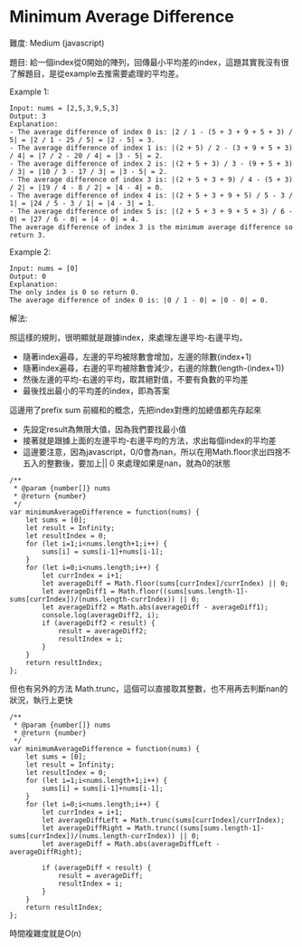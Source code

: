 # Minimum Average Difference
難度: Medium (javascript)

題目: 給一個index從0開始的陣列，回傳最小平均差的index，這題其實我沒有很了解題目，是從example去推需要處理的平均差。

Example 1:
```
Input: nums = [2,5,3,9,5,3]
Output: 3
Explanation:
- The average difference of index 0 is: |2 / 1 - (5 + 3 + 9 + 5 + 3) / 5| = |2 / 1 - 25 / 5| = |2 - 5| = 3.
- The average difference of index 1 is: |(2 + 5) / 2 - (3 + 9 + 5 + 3) / 4| = |7 / 2 - 20 / 4| = |3 - 5| = 2.
- The average difference of index 2 is: |(2 + 5 + 3) / 3 - (9 + 5 + 3) / 3| = |10 / 3 - 17 / 3| = |3 - 5| = 2.
- The average difference of index 3 is: |(2 + 5 + 3 + 9) / 4 - (5 + 3) / 2| = |19 / 4 - 8 / 2| = |4 - 4| = 0.
- The average difference of index 4 is: |(2 + 5 + 3 + 9 + 5) / 5 - 3 / 1| = |24 / 5 - 3 / 1| = |4 - 3| = 1.
- The average difference of index 5 is: |(2 + 5 + 3 + 9 + 5 + 3) / 6 - 0| = |27 / 6 - 0| = |4 - 0| = 4.
The average difference of index 3 is the minimum average difference so return 3.
```
Example 2:
```
Input: nums = [0]
Output: 0
Explanation:
The only index is 0 so return 0.
The average difference of index 0 is: |0 / 1 - 0| = |0 - 0| = 0.
```

解法:

照這樣的規則，很明顯就是跟據index，來處理左邊平均-右邊平均，
- 隨著index遍尋，左邊的平均被除數會增加，左邊的除數(index+1)
- 隨著index遍尋，右邊的平均被除數會減少，右邊的除數(length-(index+1))
- 然後左邊的平均-右邊的平均，取其絕對值，不要有負數的平均差
- 最後找出最小的平均差的index，即為答案
  
這邊用了prefix sum 前綴和的概念，先把index對應的加總值都先存起來
- 先設定result為無限大值，因為我們要找最小值
- 接著就是跟據上面的左邊平均-右邊平均的方法，求出每個index的平均差
- 這邊要注意，因為javascript，0/0會為nan，所以在用Math.floor求出四捨不五入的整數後，要加上|| 0 來處理如果是nan，就為0的狀態

  
```
/**
 * @param {number[]} nums
 * @return {number}
 */
var minimumAverageDifference = function(nums) {
    let sums = [0];
    let result = Infinity;
    let resultIndex = 0;
    for (let i=1;i<nums.length+1;i++) {
        sums[i] = sums[i-1]+nums[i-1];
    }
    for (let i=0;i<nums.length;i++) {
        let currIndex = i+1;
        let averageDiff = Math.floor(sums[currIndex]/currIndex) || 0;
        let averageDiff1 = Math.floor((sums[sums.length-1]-sums[currIndex])/(nums.length-currIndex)) || 0;
        let averageDiff2 = Math.abs(averageDiff - averageDiff1);
        console.log(averageDiff2, i);
        if (averageDiff2 < result) {
            result = averageDiff2;
            resultIndex = i;
        }
    }
    return resultIndex;
};
```

但也有另外的方法 Math.trunc，這個可以直接取其整數，也不用再去判斷nan的狀況，執行上更快

```
/**
 * @param {number[]} nums
 * @return {number}
 */
var minimumAverageDifference = function(nums) {
    let sums = [0];
    let result = Infinity;
    let resultIndex = 0;
    for (let i=1;i<nums.length+1;i++) {
        sums[i] = sums[i-1]+nums[i-1];
    }
    for (let i=0;i<nums.length;i++) {
        let currIndex = i+1;
        let averageDiffLeft = Math.trunc(sums[currIndex]/currIndex);
        let averageDiffRight = Math.trunc((sums[sums.length-1]-sums[currIndex])/(nums.length-currIndex)) || 0;
        let averageDiff = Math.abs(averageDiffLeft - averageDiffRight);
        
        if (averageDiff < result) {
            result = averageDiff;
            resultIndex = i;
        }
    }
    return resultIndex;
};
```

時間複雜度就是O(n)